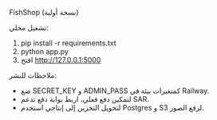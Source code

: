FishShop (نسخة أولية)

تشغيل محلي:
1. pip install -r requirements.txt
2. python app.py
3. افتح http://127.0.0.1:5000

ملاحظات للنشر:
- ضع SECRET_KEY و ADMIN_PASS كمتغيرات بيئة في Railway.
- لتمكين دفع فعلي، اربط بوابة دفع تدعم SAR.
- لتحويل التخزين إلى إنتاجي استخدم Postgres و S3 لرفع الصور.
